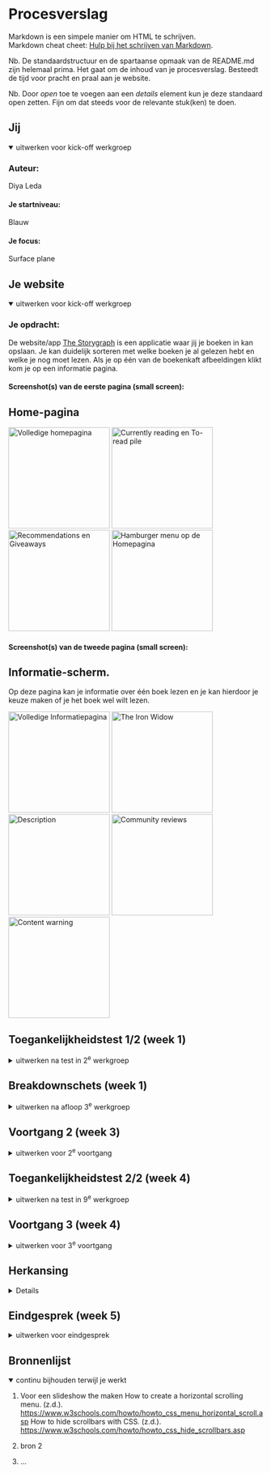 # Procesverslag
Markdown is een simpele manier om HTML te schrijven.  
Markdown cheat cheet: [Hulp bij het schrijven van Markdown](https://github.com/adam-p/markdown-here/wiki/Markdown-Cheatsheet).

Nb. De standaardstructuur en de spartaanse opmaak van de README.md zijn helemaal prima. Het gaat om de inhoud van je procesverslag. Besteedt de tijd voor pracht en praal aan je website.

Nb. Door *open* toe te voegen aan een *details* element kun je deze standaard open zetten. Fijn om dat steeds voor de relevante stuk(ken) te doen.

## Jij

<details open>
  <summary>uitwerken voor kick-off werkgroep</summary>

  ### Auteur:
  Diya Leda

  #### Je startniveau:
  Blauw

  #### Je focus:
  Surface plane
 
</details>





## Je website

<details open>
  <summary>uitwerken voor kick-off werkgroep</summary>

  ### Je opdracht:
  De website/app 	<a href="https://app.thestorygraph.com"> The Storygraph</a> is een applicatie waar jij je boeken in kan opslaan. Je kan duidelijk sorteren met welke boeken je al gelezen hebt en welke je nog moet lezen. Als je op één van de boekenkaft afbeeldingen klikt kom je op een informatie pagina.

  #### Screenshot(s) van de eerste pagina (small screen): 
  <h2>Home-pagina</h2>
  <img src="readme-images/TheStoryGraph-full-Homescreen.png" width="200px" alt="Volledige homepagina">
  <img src="readme-images/Home1.jpeg" width="200px" alt="Currently reading en To-read pile">
  <img src="readme-images/Home2.jpeg" width="200px" alt="Recommendations en Giveaways">
  <img src="readme-images/Home3.jpeg" width="200px" alt="Hamburger menu op de Homepagina">


  #### Screenshot(s) van de tweede pagina (small screen):
  <h2>Informatie-scherm. </h2>
  <p>Op deze pagina kan je informatie over één boek lezen en je kan hierdoor je keuze maken of je het boek wel wilt lezen. </p>
  <img src="readme-images/TheStoryGraph-full-Informatie.png" width="200px" alt="Volledige Informatiepagina">
  <img src="readme-images/Info1.jpeg" width="200px" alt="The Iron Widow">
  <img src="readme-images/Info2.jpeg" width="200px" alt="Description">
  <img src="readme-images/Info3.jpeg" width="200px" alt="Community reviews ">
  <img src="readme-images/Info4.jpeg" width="200px" alt="Content warning">
</details> 



## Toegankelijkheidstest 1/2 (week 1)
<details>
  <summary>uitwerken na test in 2<sup>e</sup> werkgroep</summary>

  ### Bevindingen
  <p>Lijst met je bevindingen die in de test naar voren kwamen:</p>
  <p>-Het eerste wat is zag was dat een groot stuk van de CSS in de HTML stond, in de head. </p>
  <p>-Ook werden er h2 en h3 door elkaar gebruikt, terwijl dat bij tags hetzelfde gestijld werden. Kan je liever één h2 gebruiken voor alle kopjes.</p>
  <p>-Voor mijn gevoel bleek het ook dat ze onnodige div's hadden gebruikt.</p>
  <p>Er word geen gebruik gemaakt van een header, main en footer.</p>
  <p>-Foto's maken wel gebruik van een alt, maar die is niet altijd correct of duidelijk</p>

  <h2>Screenreader</h2>
  <p>-Als je met de screenreader in de body komt, zit hij vast op onzichtbare woorden.</p>
  

</details>



## Breakdownschets (week 1)

<details>
  <summary>uitwerken na afloop 3<sup>e</sup> werkgroep</summary>

  ### de hele pagina's: 
  <h2>Home-pagina:</h2>
    <img src="readme-images/homepagine-opgedeelt.jpg" width="200px" alt="Opgedeelte pagina, Home-pagina">

  <h2>Stats:</h2>
    <img src="readme-images/information-opgedeelt.jpg" width="200px" alt="Opgedeelte pagina, Informatie-pagina">
    <img src="readme-images/information-opgedeelt-stukjes.jpg" width="200px" alt="Opgedeelte pagina, Informatie-pagina">


  ### dynamisch deel (bijv menu): 
  <img src="readme-images/opgedeelte-nav.jpg" width="375px" alt="breakdown van een dynamisch deel, Menu">

  ### wellicht nog een dynamisch deel (bijv filter): 

</details>

## Voortgang 2 (week 3)

<details>
  <summary>uitwerken voor 2<sup>e</sup> voortgang</summary>

  ### Stand van zaken
  <p>Voor deze week heb ik alleen kunnen werken aan de basis HTML en CSS. </P>
   <p>In de eerste twee afbeeldingen kun je de pagina's van de homepagina zien. Ik heb mijn h2's als in sections opgedeelt. Ik heb voor nu ook op beide pagina's een h1 gezet, maar ik moet nog kijken op welke grote ik ze wil hebben. En ook of ik het daar wil hebben.</p>
   <img src="readme-images/index-website1.png" width="300px" alt="Index webpagina, Home-pagina">
  <img src="readme-images/index-html1.png" width="300px" alt="Index html, Home-pagina"> 

  <p>Bij de statensieken-pagina heb ik hetzelfde gedaan, alleen heb ik voor deze pagina in de apparte CSS iets om de sections gezet. Die vakken zijn van de orginele website.</p>


  ### Agenda voor meeting
  samen met je groepje opstellen

  | Kaylin Noëlla     | Insa   | Sem    | Diya(ik)         |
  | ---               | ---    | ---    | ---              |              
  | CSS optimaliseren | (Ziek) | (Ziek) | Filters toevoegen|                  
  | sematiek          |        |        | SVG animatie     |
  | ...               | ...    | ..     | ...              |


  ### Verslag van meeting
  hier na afloop snel de uitkomsten van de meeting vastleggen
  - Ik moet even kijken of de svg animatie wel gaat lukken, het is moeilijk. Voor de filter moet ik Sanne vragen of zelf onderzoeken uitvoeren.
  - ./ voor linken, img. Kan ook custom properties maken voor margin, meer dan kleur.
  - Gebruik comments in de css en html.
  - Buttons veranderen naar a href=#. Buttons zijn voor formulieren.

</details>





## Toegankelijkheidstest 2/2 (week 4)

<details>
  <summary>uitwerken na test in 9<sup>e</sup> werkgroep</summary>

  ### Bevindingen
  Lijst met je bevindingen die in de test naar voren kwamen (geef ook aan wat er verbeterd is):

</details>



## Voortgang 3 (week 4)

<details>
  <summary>uitwerken voor 3<sup>e</sup> voortgang</summary>

  ### Stand van zaken
<p>Na de feedback van vorige week werd er mij verteld dat SVG animatie moeilijk zijn om te maken, vooral in een korte tijd. Ik heb er even naar gekeken en ik heb besloten om mijn tweede pagina te veranderen naar de detail pagina van een boek. </p>

<h2>Home-pagina</h2>
<p>Aan de homepagina heb ik een slideshow toe gevoegd. In de footer heb ik ook een &copy; toegevoegd inplaats van het credit tekentje.</p>
  <img src= "readme-images/index-html2.png" width="300px" alt="Home website, html">
 <p>Ik heb ook een face-font voor het typorafie toegevoegd. Inplaats van een link in de HTML.</P> 
   <img src= "readme-images/font-face.png" width="300px" alt="font-face, css">
  <img src= "readme-images/index-css2.png" width="300px" alt="Home website, css">

<h2>informatie-pagina</h2>
  <img src= "readme-images/info-html1.png" width="300px" alt="informatie website, html">
   <p>Ik heb nog geen css toegevoegd aan deze pagina.</P> 



  ### Agenda voor meeting
  samen met je groepje opstellen
 
  |  Kaylin Noëlla                                   | Diya               |
  | ---                                              | ---                | 
  | Moet er een container om een bepaald element     | scrollbar weghalen | 
  | is ./ verplicht                                  | styling footer     | 
  | ...                                              | ...                | 


  ### Verslag van meeting
  hier na afloop snel de uitkomsten van de meeting vastleggen

  - Als je de scrollbar weghaalt haal je ook de manier weg hoe mensen met een screenreader tussen de afbeeldingen kunnen scrollen. (iets anders ervoor vinden of de scrollbar behouden)
  - De ./ is niet verplicht je kiest één van de manieren, licht aan de developer. Tenzij je iets uit je main map haalt. 
  - nog een punt
  - ...

</details>

## Herkansing 
<details>


</details>



## Eindgesprek (week 5)

<details>
  <summary>uitwerken voor eindgesprek</summary>

  ### Je uitkomst - karakteristiek screenshots:
  <h3>eerste poging</h3>
  <img src="../Frontend-Development/readme-images/homewebsite1.png" width="375px" alt="uitomst opdracht 1">
  <img src="../Frontend-Development/readme-images/infowebsite1.png" width="375px" alt="uitomst opdracht 1">

   <h3>tweede poging</h3>


  ### Dit ging goed/Heb ik geleerd: 
  Korte omschrijving met plaatjes
 <h3>eerste poging</h3>
 <p>Tijdens het laatste feedback moment heb ik geleerd hoe je een goede footer moet maken, als er een naviatie in zit. Je kan in de CSS gebruik maken van li+li als je wilt dat de eerste li bijv. geen borderzijkant wilt geven. </p>
  <img src="../Frontend-Development/readme-images/footerwebsite.png" width="375px" alt="top">
  <img src="../Frontend-Development/readme-images/footerhtml.png" width="375px" alt="top">
  <img src="../Frontend-Development/readme-images/footercss.png" width="375px" alt="top">


   <h3>tweede poging</h3>
  

  ### Dit was lastig/Is niet gelukt:
  Korte omschrijving met plaatjes
 <h3>eerste poging</h3>
Je kan het al zien bij het eerste kopje. De pagina zit meerder deels leeg en ik ga het daarom herkansen.

  
  <h3>tweede poging</h3>

</details>





## Bronnenlijst

<details open>
  <summary>continu bijhouden terwijl je werkt</summary>

  1. Voor een slideshow the maken
  How to create a horizontal scrolling menu. (z.d.). https://www.w3schools.com/howto/howto_css_menu_horizontal_scroll.asp 
  How to hide scrollbars with CSS. (z.d.). https://www.w3schools.com/howto/howto_css_hide_scrollbars.asp

  2. bron 2
  3. ...

</details>
